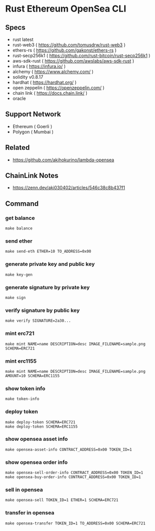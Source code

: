 # Rust Ethereum OpenSea CLI

## Specs

- rust latest
- rust-web3 ( https://github.com/tomusdrw/rust-web3 )
- ethers-rs ( https://github.com/gakonst/ethers-rs )
- rust-secp256k1 ( https://github.com/rust-bitcoin/rust-secp256k1 )
- aws-sdk-rust ( https://github.com/awslabs/aws-sdk-rust )
- infura ( https://infura.io/ )
- alchemy ( https://www.alchemy.com/ )
- solidity v0.8.17
- hardhat ( https://hardhat.org/ )
- open zeppelin ( https://openzeppelin.com/ )
- chain link ( https://docs.chain.link/ )
- oracle

## Support Network
- Ethereum ( Goerli )
- Polygon ( Mumbai )

## Related

- https://github.com/akihokurino/lambda-opensea

## ChainLink Notes

- https://zenn.dev/aki030402/articles/546c38c8b437f1

## Command

### get balance

```
make balance
```

### send ether

```
make send-eth ETHER=10 TO_ADDRESS=0x00
```

### generate private key and public key

```
make key-gen
```

### generate signature by private key

```
make sign
```

### verify signature by public key

```
make verify SIGNATURE=2a30...
```

### mint erc721

```
make mint NAME=name DESCRIPTION=desc IMAGE_FILENAME=sample.png SCHEMA=ERC721
```

### mint erc1155

```
make mint NAME=name DESCRIPTION=desc IMAGE_FILENAME=sample.png AMOUNT=10 SCHEMA=ERC1155
```

### show token info

```
make token-info
```

### deploy token

```
make deploy-token SCHEMA=ERC721
make deploy-token SCHEMA=ERC1155
```

### show opensea asset info

```
make opensea-asset-info CONTRACT_ADDRESS=0x00 TOKEN_ID=1
```

### show opensea order info

```
make opensea-sell-order-info CONTRACT_ADDRESS=0x00 TOKEN_ID=1
make opensea-buy-order-info CONTRACT_ADDRESS=0x00 TOKEN_ID=1
```

### sell in opensea

```
make opensea-sell TOKEN_ID=1 ETHER=1 SCHEMA=ERC721
```

### transfer in opensea

```
make opensea-transfer TOKEN_ID=1 TO_ADDRESS=0x00 SCHEMA=ERC721
```

